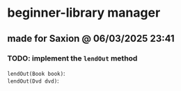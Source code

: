 # beginner-library manager
## made for Saxion @ 06/03/2025 23:41

### TODO: implement the `lendOut` method
`lendOut(Book book)`:<br>
`lendOut(Dvd dvd)`:<br>